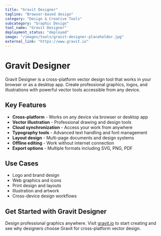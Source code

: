```yaml
---
title: "Gravit Designer"
tagline: "Browser-based design"
category: "Design & Creative Tools"
subcategory: "Graphic Design"
tool_name: "Gravit Designer"
deployment_status: "deployed"
image: "/images/tools/gravit-designer-placeholder.jpg"
external_link: "https://www.gravit.io"
---
```


# Gravit Designer

Gravit Designer is a cross-platform vector design tool that works in your browser or as a desktop app. Create professional graphics, logos, and illustrations with powerful vector tools accessible from any device.

## Key Features

- **Cross-platform** - Works on any device via browser or desktop app
- **Vector illustration** - Professional drawing and design tools
- **Cloud synchronization** - Access your work from anywhere
- **Typography tools** - Advanced text handling and font management
- **Layout design** - Multi-page documents and design systems
- **Offline editing** - Work without internet connection
- **Export options** - Multiple formats including SVG, PNG, PDF

## Use Cases

- Logo and brand design
- Web graphics and icons
- Print design and layouts
- Illustration and artwork
- Cross-device design workflows

## Get Started with Gravit Designer

Design professional graphics anywhere. Visit [gravit.io](https://www.gravit.io) to start creating and see why designers choose Gravit for cross-platform vector design.